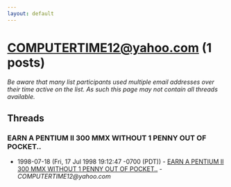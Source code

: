 ```yaml
---
layout: default
---
```


# COMPUTERTIME12@yahoo.com (1 posts)

_Be aware that many list participants used multiple email addresses over their time active on the list. As such this page may not contain all threads available._

## Threads

### EARN A PENTIUM II 300 MMX WITHOUT 1 PENNY OUT OF POCKET..
+ 1998-07-18 (Fri, 17 Jul 1998 19:12:47 -0700 (PDT)) - [EARN A PENTIUM II 300 MMX WITHOUT 1 PENNY OUT OF POCKET..](/archive/1998/07/18206403884d994ab21600b388a487108dd5b129cba8bebe32e910281f55850e) - _COMPUTERTIME12@yahoo.com_

